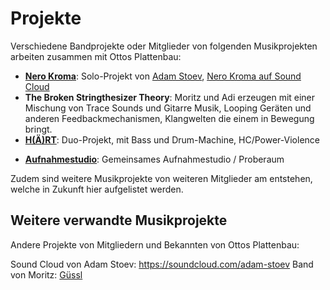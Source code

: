 # Projekte

Verschiedene Bandprojekte oder Mitglieder von folgenden Musikprojekten arbeiten zusammen mit Ottos Plattenbau:

* [**Nero Kroma**](/projects/NERO_KROMA.html): Solo-Projekt von [Adam Stoev](https://soundcloud.com/adam-stoev), [Nero Kroma auf Sound Cloud](https://soundcloud.com/nero-kroma)
* **The Broken Stringthesizer Theory**: Moritz und Adi erzeugen mit einer Mischung von Trace Sounds und Gitarre Musik, Looping Geräten und anderen Feedbackmechanismen, Klangwelten die einem in Bewegung bringt.
* [**H(Ä)RT**](/projects/HAERT.html): Duo-Projekt, mit Bass und Drum-Machine, HC/Power-Violence
<!-- * **Fried Neurons**: Bandprojekt in Entwicklung -->
<!-- * **Schadensfall**: Ein Trio welches eine Stoner Rock Band bilden. -->
<!-- **Jonny Kiff**: Hip Hop / Deutschrap mit Paddl & mogle -->
* [**Aufnahmestudio**](/projects/Studio.html): Gemeinsames Aufnahmestudio / Proberaum


Zudem sind weitere Musikprojekte von weiteren Mitglieder am entstehen, welche in Zukunft hier aufgelistet werden.

## Weitere verwandte Musikprojekte

Andere Projekte von Mitgliedern und Bekannten von Ottos Plattenbau:

Sound Cloud von Adam Stoev: https://soundcloud.com/adam-stoev
Band von Moritz: [Güssl](httpsL//xn--gssl-0ora.ch)

